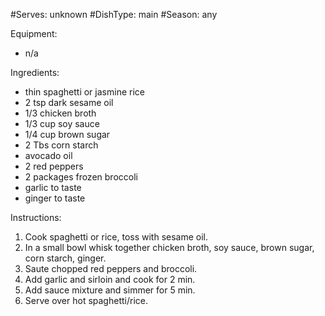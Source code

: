 #Serves: unknown
#DishType: main
#Season: any

Equipment:
- n/a

Ingredients:
- thin spaghetti or jasmine rice
- 2 tsp dark sesame oil
- 1/3 chicken broth
- 1/3 cup soy sauce
- 1/4 cup brown sugar
- 2 Tbs corn starch
- avocado oil
- 2 red peppers
- 2 packages frozen broccoli
- garlic to taste
- ginger to taste

Instructions:
1. Cook spaghetti or rice, toss with sesame oil.
2. In a small bowl whisk together chicken broth, soy sauce, brown sugar, corn starch, ginger.
3. Saute chopped red peppers and broccoli.
4. Add garlic and sirloin and cook for 2 min.
5. Add sauce mixture and simmer for 5 min.
6. Serve over hot spaghetti/rice.